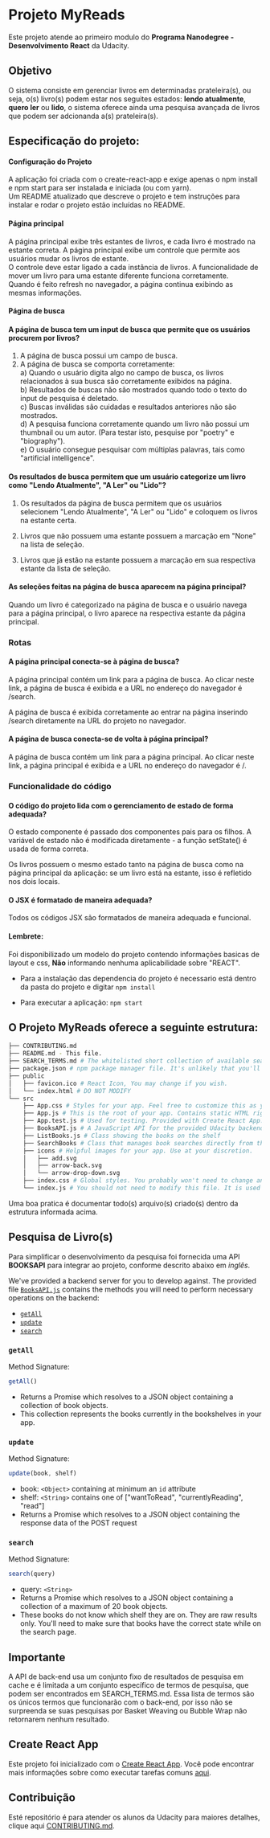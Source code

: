 # Projeto MyReads

Este projeto atende ao primeiro modulo do **Programa Nanodegree - Desenvolvimento React** da Udacity.

## Objetivo

O sistema consiste em gerenciar livros em determinadas prateleira(s), ou seja, o(s) livro(s) podem estar nos seguites estados: **lendo atualmente**, **quero ler** ou **lido**, o sistema oferece ainda uma pesquisa avançada de livros que podem ser adcionanda a(s) prateleira(s).

## Especificação do projeto:

#### Configuração do Projeto
A aplicação foi criada com o create-react-app e exige apenas o npm install e npm start para  ser instalada e iniciada (ou com yarn).<br />
Um README atualizado que descreve o projeto e tem instruções para instalar e rodar o projeto estão incluídas no README.

####  Página principal 
A página principal exibe três estantes de livros, e cada livro é mostrado na estante correta.
A página principal exibe um controle que permite aos usuários mudar os livros de estante.<br />
O controle deve estar ligado a cada instância de livros. A funcionalidade de mover um livro para uma estante diferente funciona corretamente.<br />
Quando é feito refresh no navegador, a página continua exibindo as mesmas informações.

#### Página de busca
#### A página de busca tem um input de busca que permite que os usuários procurem por livros?
1) A página de busca possui um campo de busca.
2) A página de busca se comporta corretamente:<br />
a) Quando o usuário digita algo no campo de busca, os livros relacionados à sua busca são corretamente exibidos na página.<br />
b) Resultados de buscas não são mostrados quando todo o texto do input de pesquisa é deletado.<br />
c) Buscas inválidas são cuidadas e resultados anteriores não são mostrados.<br />
d) A pesquisa funciona corretamente quando um livro não possui um thumbnail ou um autor. (Para testar isto, pesquise por "poetry" e "biography").<br />
e) O usuário consegue pesquisar com múltiplas palavras, tais como "artificial intelligence".

#### Os resultados de busca permitem que um usuário categorize um livro como "Lendo Atualmente", "A Ler" ou "Lido"?

1) Os resultados da página de busca permitem que os usuários selecionem "Lendo Atualmente", "A Ler" ou "Lido" e coloquem os livros na estante certa.

2) Livros que não possuem uma estante possuem a marcação em "None" na lista de seleção.

3) Livros que já estão na estante possuem a marcação em sua respectiva estante da lista de seleção.

#### As seleções feitas na página de busca aparecem na página principal?
Quando um livro é categorizado na página de busca e o usuário navega para a página principal, o livro aparece na respectiva estante da página principal.

### Rotas
#### A página principal conecta-se à página de busca?
A página principal contém um link para a página de busca. Ao clicar neste link, a página de busca é exibida e a URL no endereço do navegador é /search.

A página de busca é exibida corretamente ao entrar na página inserindo /search diretamente na URL do projeto no navegador.

#### A página de busca conecta-se de volta à página principal?
A página de busca contém um link para a página principal. Ao clicar neste link, a página principal é exibida e a URL no endereço do navegador é /.

### Funcionalidade do código
#### O código do projeto lida com o gerenciamento de estado de forma adequada?
O estado componente é passado dos componentes pais para os filhos. A variável de estado não é modificada diretamente - a função setState() é usada de forma correta.

Os livros possuem o mesmo estado tanto na página de busca como na página principal da aplicação: se um livro está na estante, isso é refletido nos dois locais.

#### O JSX é formatado de maneira adequada?
Todos os códigos JSX são formatados de maneira adequada e funcional.


#### Lembrete:

Foi disponibilizado um modelo do projeto contendo informações basicas de layout e css, **Não** informando nenhuma aplicabilidade sobre "REACT".

* Para a instalação das dependencia do projeto é necessario está dentro da pasta do projeto e      digitar `npm install`

* Para executar a aplicação: `npm start`

## O Projeto MyReads oferece a seguinte estrutura:
```bash
├── CONTRIBUTING.md
├── README.md - This file.
├── SEARCH_TERMS.md # The whitelisted short collection of available search terms for you to use with your app.
├── package.json # npm package manager file. It's unlikely that you'll need to modify this.
├── public
│   ├── favicon.ico # React Icon, You may change if you wish.
│   └── index.html # DO NOT MODIFY
└── src
    ├── App.css # Styles for your app. Feel free to customize this as you desire.
    ├── App.js # This is the root of your app. Contains static HTML right now.
    ├── App.test.js # Used for testing. Provided with Create React App. Testing is encouraged, but not required.
    ├── BooksAPI.js # A JavaScript API for the provided Udacity backend. Instructions for the methods are below.
    ├── ListBooks.js # Class showing the books on the shelf
    ├── SearchBooks # Class that manages book searches directly from the API (BooksAPI)
    ├── icons # Helpful images for your app. Use at your discretion.
    │   ├── add.svg
    │   ├── arrow-back.svg
    │   └── arrow-drop-down.svg
    ├── index.css # Global styles. You probably won't need to change anything here.
    └── index.js # You should not need to modify this file. It is used for DOM rendering only.
```

Uma boa pratica é documentar todo(s) arquivo(s) criado(s) dentro da estrutura informada acima.

## Pesquisa de Livro(s)

Para simplificar o desenvolvimento da pesquisa foi fornecida uma API **BOOKSAPI** para integrar ao projeto, conforme descrito abaixo em *inglês*.

We've provided a backend server for you to develop against. The provided file [`BooksAPI.js`](src/BooksAPI.js) contains the methods you will need to perform necessary operations on the backend:

* [`getAll`](#getall)
* [`update`](#update)
* [`search`](#search)

### `getAll`

Method Signature:

```js
getAll()
```

* Returns a Promise which resolves to a JSON object containing a collection of book objects.
* This collection represents the books currently in the bookshelves in your app.

### `update`

Method Signature:

```js
update(book, shelf)
```

* book: `<Object>` containing at minimum an `id` attribute
* shelf: `<String>` contains one of ["wantToRead", "currentlyReading", "read"]  
* Returns a Promise which resolves to a JSON object containing the response data of the POST request

### `search`

Method Signature:

```js
search(query)
```

* query: `<String>`
* Returns a Promise which resolves to a JSON object containing a collection of a maximum of 20 book objects.
* These books do not know which shelf they are on. They are raw results only. You'll need to make sure that books have the correct state while on the search page.

## Importante

A API de back-end usa um conjunto fixo de resultados de pesquisa em cache e é limitada a um conjunto específico de termos de pesquisa, que podem ser encontrados em SEARCH_TERMS.md. Essa lista de termos são os únicos termos que funcionarão com o back-end, por isso não se surpreenda se suas pesquisas por Basket Weaving ou Bubble Wrap não retornarem nenhum resultado.

## Create React App

Este projeto foi inicializado com o [Create React App](https://github.com/facebookincubator/create-react-app). Você pode encontrar mais informações sobre como executar tarefas comuns [aqui](https://github.com/facebookincubator/create-react-app/blob/master/packages/react-scripts/template/README.md).

## Contribuição

Esté repositório é para atender os alunos da Udacity
para maiores detalhes, clique aqui [CONTRIBUTING.md](CONTRIBUTING.md).



